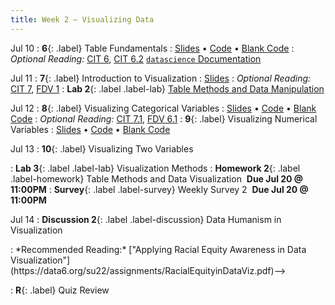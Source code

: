 ```yaml
---
title: Week 2 — Visualizing Data
---
```


Jul 10
: **6**{: .label} Table Fundamentals
  : [Slides](https://docs.google.com/presentation/d/1FRMb13fupWWTEpv0m2A5SmMqM7vPYQNO-cQm9OzaqTg/edit?usp=sharing) &#8226; [Code](https://eecs.datahub.berkeley.edu/hub/user-redirect/git-pull?repo=https%3A%2F%2Fgithub.com%2Fdata-6-berkeley%2Fmaterials-su23&branch=main&urlpath=tree%2Fmaterials-su23%2Flectures%2Flec06%2Flec06.ipynb) &#8226; [Blank Code](https://eecs.datahub.berkeley.edu/hub/user-redirect/git-pull?repo=https%3A%2F%2Fgithub.com%2Fdata-6-berkeley%2Fmaterials-su23&branch=main&urlpath=tree%2Fmaterials-su23%2Flectures%2Flec06%2Flec06-blank.ipynb)
: *Optional Reading:* [CIT 6](https://inferentialthinking.com/chapters/06/Tables.html), [CIT 6.2](https://inferentialthinking.com/chapters/06/2/Selecting_Rows.html) [`datascience` Documentation](http://data8.org/datascience/tutorial.html#creating-a-table)

Jul 11
: **7**{: .label} Introduction to Visualization
  : [Slides](https://docs.google.com/presentation/d/1X7R6DOmEjNMa1zGwpdz8W3u5LAmGjPSaR_tfXIZgY8o/edit?usp=sharing)
: *Optional Reading:* [CIT 7](https://inferentialthinking.com/chapters/07/Visualization.html), [FDV 1](https://clauswilke.com/dataviz/introduction.html)
: **Lab 2**{: .label .label-lab} [Table Methods and Data Manipulation](https://eecs.datahub.berkeley.edu/hub/user-redirect/git-pull?repo=https%3A%2F%2Fgithub.com%2Fdata-6-berkeley%2Fmaterials-su23&branch=main&urlpath=tree%2Fmaterials-su23%2Flab%2Flab02%2Flab02.ipynb)

Jul 12
: **8**{: .label} Visualizing Categorical Variables
  : [Slides](https://docs.google.com/presentation/d/1PnTwIT7qfl75PAMRVCSYyYRax8h9sjQadE66i6xMAFo/edit?usp=sharing) &#8226; [Code](https://datahub.berkeley.edu/hub/user-redirect/git-pull?repo=https%3A%2F%2Fgithub.com%2Fdata-6-berkeley%2Fmaterials-su23&urlpath=tree%2Fmaterials-su23%2Flectures%2Flec08%2Flec08.ipynb&branch=main) &#8226; [Blank Code](https://datahub.berkeley.edu/hub/user-redirect/git-pull?repo=https%3A%2F%2Fgithub.com%2Fdata-6-berkeley%2Fmaterials-su23&urlpath=tree%2Fmaterials-su23%2Flectures%2Flec08%2Flec08-blank.ipynb&branch=main)
: *Optional Reading:* [CIT 7.1](https://inferentialthinking.com/chapters/07/1/Visualizing_Categorical_Distributions.html), [FDV 6.1](https://clauswilke.com/dataviz/visualizing-amounts.html#bar-plots)
: **9**{: .label} Visualizing Numerical Variables
  : [Slides](https://docs.google.com/presentation/d/1k1LQPgYtpB5TJOoBX3DeP7Y7UDCl4GUyEYIjnK7ccIg/edit?usp=sharing) &#8226; [Code](https://datahub.berkeley.edu/hub/user-redirect/git-pull?repo=https%3A%2F%2Fgithub.com%2Fdata-6-berkeley%2Fmaterials-su23&urlpath=tree%2Fmaterials-su23%2Flectures%2Flec09%2Flec09.ipynb&branch=main) &#8226; [Blank Code](https://datahub.berkeley.edu/hub/user-redirect/git-pull?repo=https%3A%2F%2Fgithub.com%2Fdata-6-berkeley%2Fmaterials-su23&urlpath=tree%2Fmaterials-su23%2Flectures%2Flec09%2Flec09-blank.ipynb&branch=main)
<!--: *Optional Reading:* [CIT 7.2](https://inferentialthinking.com/chapters/07/2/Visualizing_Numerical_Distributions.html), [FDV 7.1](https://clauswilke.com/dataviz/histograms-density-plots.html#visualizing-a-single-distribution)-->


Jul 13
: **10**{: .label} Visualizing Two Variables
  <!--: [Slides](#) &#8226; [Code](#) &#8226; [Blank Code](#)-->
<!--: *Optional Reading:* [CIT 7.3](https://inferentialthinking.com/chapters/07/3/Overlaid_Graphs.html), [FDV 12.1](https://clauswilke.com/dataviz/visualizing-associations.html#associations-scatterplots)-->
: **Lab 3**{: .label .label-lab} Visualization Methods
: **Homework 2**{: .label .label-homework} Table Methods and Data Visualization &nbsp;**Due Jul 20 @ 11:00PM**
: **Survey**{: .label .label-survey} Weekly Survey 2 &nbsp;**Due Jul 20 @ 11:00PM**

Jul 14
: **Discussion 2**{: .label .label-discussion} Data Humanism in Visualization
<!-->: *Recommended Reading:* ["Applying Racial Equity Awareness in Data Visualization"](https://data6.org/su22/assignments/RacialEquityinDataViz.pdf)-->
: **R**{: .label} Quiz Review

